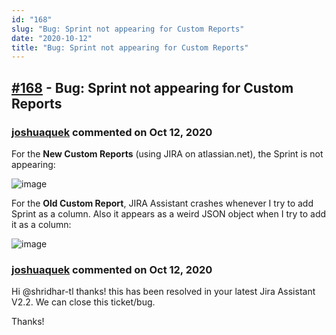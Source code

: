 ```yaml
---
id: "168"
slug: "Bug: Sprint not appearing for Custom Reports"
date: "2020-10-12"
title: "Bug: Sprint not appearing for Custom Reports"
---
```



## [#168](https://github.com/shridhar-tl/jira-assistant/issues/168) - Bug: Sprint not appearing for Custom Reports

### [joshuaquek](https://github.com/joshuaquek) commented on Oct 12, 2020

For the **New Custom Reports** (using JIRA on atlassian.net), the Sprint is not appearing:

![image](https://user-images.githubusercontent.com/5335756/94765198-ab358800-03dd-11eb-849d-1da0b41292b2.png)

For the **Old Custom Report**, JIRA Assistant crashes whenever I try to add Sprint as a column. Also it appears as a weird JSON object when I try to add it as a column:

![image](https://user-images.githubusercontent.com/5335756/94766315-0ebfb580-03de-11eb-83cc-ae168e27ee8c.png)




### [joshuaquek](https://github.com/joshuaquek) commented on Oct 12, 2020

Hi @shridhar-tl  thanks! this has been resolved in your latest Jira Assistant V2.2. We can close this ticket/bug. 

Thanks!
